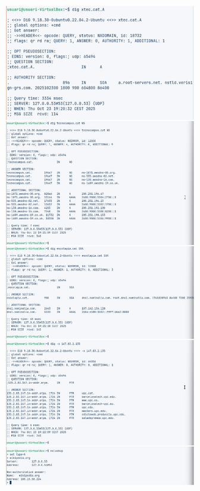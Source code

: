 ![](img/image1.png)
![](img/image2.png)
![](img/image3.png)
![](img/image4.png)
![](img/image5.png)
